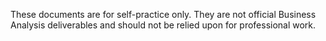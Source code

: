 These documents are for self-practice only. They are not official Business Analysis deliverables and should not be relied upon for professional work.
